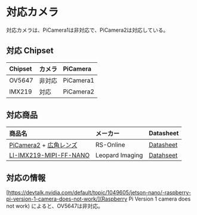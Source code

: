 # 対応カメラ

対応カメラは、PiCamera1は非対応で、PiCamera2は対応している。

## 対応 Chipset

|Chipset|カメラ|PiCamera|
|:--|:--|:--|
|OV5647|非対応|PiCamera1|
|IMX219|対応|PiCamera2|

## 対応商品

|商品名|メーカー|Datasheet|
|:--|:--|:--|
|[PiCamera2](https://jp.rs-online.com/web/p/video-modules/9132664/) + [広角レンズ](https://www.amazon.co.jp/Raspberry-V2%E3%82%AB%E3%83%A1%E3%83%A9%E3%83%A2%E3%82%B8%E3%83%A5%E3%83%BC%E3%83%AB-Pi%E3%82%AB%E3%83%A1%E3%83%A9V2%E5%AF%BE%E5%BF%9C-%E9%9D%99%E6%AD%A2%E7%94%BB%E3%81%A8%E9%8C%B2%E7%94%BB%E3%83%93%E3%83%87%E3%82%AA%E3%81%AE%E3%82%B5%E3%83%9D%E3%83%BC%E3%83%88-219%E7%94%A8%E3%82%BB%E3%83%B3%E3%82%B5%E3%83%BC%E3%83%81%E3%83%83%E3%83%97/dp/B07JKXSBL7/ref=sr_1_2?__mk_ja_JP=%E3%82%AB%E3%82%BF%E3%82%AB%E3%83%8A&keywords=IMX219&qid=1559783311&s=computers&sr=1-2)|RS-Online|[Datasheet](https://docs-apac.rs-online.com/webdocs/14db/0900766b814db308.pdf)|
|[LI-IMX219-MIPI-FF-NANO](https://leopardimaging.com/product/li-imx219-mipi-ff-nano/)|Leopard Imaging|[Datahseet](https://leopardimaging.com/uploads/LI-IMX219-MIPI-FF-NANO_SPEC.pdf)|

## 対応の情報

[https://devtalk.nvidia.com/default/topic/1049605/jetson-nano/-raspberry-pi-version-1-camera-does-not-work/](Raspberry Pi Version 1 camera does not work) によると、OV5647は非対応。

